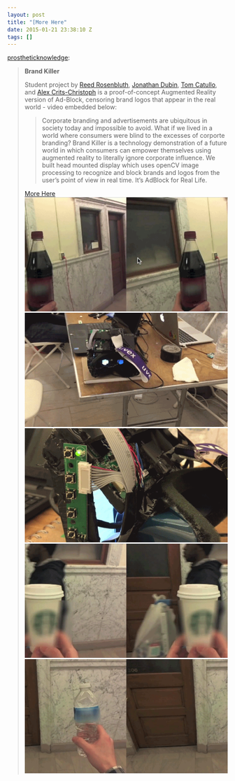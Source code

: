 ```yaml
---
layout: post
title: "[More Here"
date: 2015-01-21 23:38:10 Z
tags: []
---
```

[prostheticknowledge](http://prostheticknowledge.tumblr.com/post/108766281151/brand-killer-student-project-by-reed-rosenbluth):

> **Brand Killer**
> 
> Student project by [Reed Rosenbluth](http://reedrosenbluth.com/), [Jonathan Dubin](http://jonathandub.in/), [Tom Catullo](http://www.tcatullo.com/), and [Alex Crits-Christoph](http://alexcrits-christoph.com/) is a proof-of-concept Augmented Reality version of Ad-Block, censoring brand logos that appear in the real world - video embedded below:
> 
> > Corporate branding and advertisements are ubiquitous in society today and impossible to avoid. What if we lived in a world where consumers were blind to the excesses of corporte branding? Brand Killer is a technology demonstration of a future world in which consumers can empower themselves using augmented reality to literally ignore corporate influence. We built head mounted display which uses openCV image processing to recognize and block brands and logos from the user’s point of view in real time. It’s AdBlock for Real Life.
> 
> [More Here](http://jonathandub.in/cognizance/ "http://jonathandub.in/cognizance/")
![](/media/2015/01/108774887404_0.gif)
![](/media/2015/01/108774887404_1.gif)
![](/media/2015/01/108774887404_2.gif)
![](/media/2015/01/108774887404_3.gif)
![](/media/2015/01/108774887404_4.gif)
